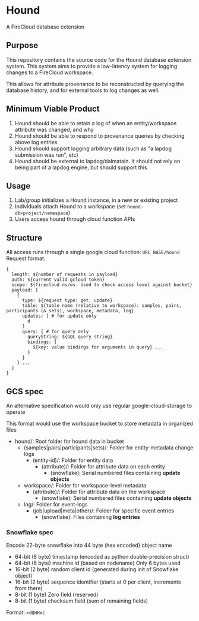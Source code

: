 # Hound
A FireCloud database extension

## Purpose

This repository contains the source code for the Hound database extension system.
This system aims to provide a low-latency system for logging changes to a FireCloud
workspace.

This allows for attribute provenance to be reconstructed by querying the database
history, and for external tools to log changes as well.

## Minimum Viable Product
1) Hound should be able to retain a log of when an entity/workspace attribute was changed, and why
2) Hound should be able to respond to provenance queries by checking above log entries
3) Hound should support logging arbitrary data (such as "a lapdog submission was run", etc)
4) Hound should be external to lapdog/dalmatain. It should not rely on being part of a lapdog engine, but should support this

## Usage
1) Lab/group initializes a Hound instance, in a new or existing project
2) Individuals attach Hound to a workspace (set `hound-db=project/namespace`)
3) Users access hound through cloud function APIs

## Structure

All access runs through a single google cloud function: `URL_BASE/hound`
Request format:

```
{
  length: ${number of requests in payload}
  auth: ${current valid gcloud token}
  scope: ${firecloud ns/ws. Used to check access level against bucket}
  payload: [
    {
      type: ${request type: get, update}
      table: ${table name (relative to workspace): samples, pairs, participants (& sets), workspace, metadata, log}
      updates: [ # for update only
        d
      ]
      query: { # for query only
        queryString: ${GQL query string}
        bindings: {
          ${key: value bindings for arguments in query} ...
        }
      }
    } ...
  ]
}
```

## GCS spec

An alternative specification would only use regular google-cloud-storage to operate

This format would use the workspace bucket to store metadata in organized files

* hound/: Root folder for hound data in bucket
  * (samples|pairs|participants|sets)/: Folder for entity-metadata change logs
    * (entity-id)/: Folder for entity data
      * (attribute)/: Folder for attribute data on each entity
        * (snowflake): Serial numbered files containing **update objects**
  * workspace/: Folder for workspace-level metadata
    * (attribute)/: Folder for attribute data on the workspace
      * (snowflake): Serial numbered files containing **update objects**
  * log/: Folder for event-logs
    * (job|upload|meta|other)/: Folder for specific event entries
      * (snowflake): Files containing **log entries**

### Snowflake spec
Encode 22-byte snowflake into 44 byte (hex encoded) object name
* 64-bit (8 byte) timestamp (encoded as python double-precision struct)
* 64-bit (8 byte) machine id (based on nodename) Only 6 bytes used
* 16-bit (2 byte) random client id (generated during init of Snowflake object)
* 16-bit (2 byte) sequence identifier (starts at 0 per client, increments from there)
* 8-bit (1 byte) Zero field (reserved)
* 8-bit (1 byte) checksum field (sum of remaining fields)

Format: `>dQHHxc`
